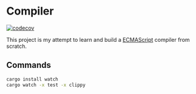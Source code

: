 # Compiler
[![codecov](https://codecov.io/gh/Boshen/compiler/branch/main/graph/badge.svg?token=84K6XNCP6R)](https://codecov.io/gh/Boshen/compiler)

This project is my attempt to learn and build a [ECMAScript] compiler from scratch.

[ECMAScript]: https://www.ecma-international.org/publications-and-standards/standards/ecma-262/

## Commands

```bash
cargo install watch
cargo watch -x test -x clippy
```
